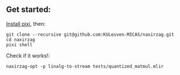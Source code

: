 ## Get started:

[Install pixi](https://pixi.sh), then:
```shell
git clone --recursive git@github.com:KULeuven-MICAS/naxirzag.git
cd naxirzag
pixi shell
```
Check if it works!:
```shell
naxirzag-opt -p linalg-to-stream tests/quantized_matmul.mlir
```

